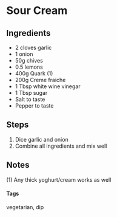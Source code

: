 # Sour Cream

## Ingredients

* 2 cloves garlic
* 1 onion
* 50g chives
* 0.5 lemons
* 400g Quark (1)
* 200g Creme fraiche
* 1 Tbsp white wine vinegar 
* 1 Tbsp sugar
* Salt to taste
* Pepper to taste

## Steps 

1. Dice garlic and onion
2. Combine all ingredients and mix well

## Notes 

(1) Any thick yoghurt/cream works as well 

#### Tags
vegetarian, dip
